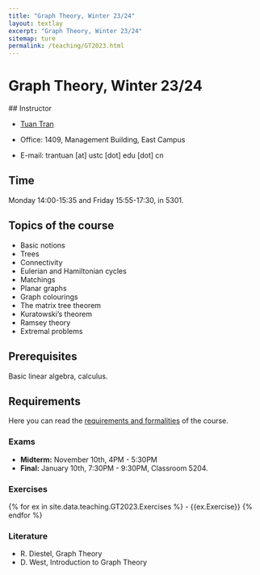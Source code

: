 ```yaml
---
title: "Graph Theory, Winter 23/24"
layout: textlay
excerpt: "Graph Theory, Winter 23/24"
sitemap: ture
permalink: /teaching/GT2023.html
---
```


# Graph Theory, Winter 23/24

<div class="col-sm-7">
## Instructor

- <a href="https://tuaentran.wixsite.com/homepage">Tuan Tran</a>

- Office: 1409, Management Building, East Campus

- E-mail: trantuan [at] ustc [dot] edu [dot] cn

## Time

Monday 14:00-15:35 and Friday 15:55-17:30, in 5301.

## Topics of the course

- Basic notions
- Trees
- Connectivity
- Eulerian and Hamiltonian cycles
- Matchings
- Planar graphs
- Graph colourings
- The matrix tree theorem
- Kuratowski’s theorem
- Ramsey theory
- Extremal problems

## Prerequisites

Basic linear algebra, calculus.

## Requirements

Here you can read the <a href="https://rec.ustc.edu.cn/share/95ebf1b0-5939-11ee-9cda-5112ee8bb289"> requirements and formalities</a>
of the course.

</div>
<div id="newsid" class="col-sm-5">
<div class="well">

<h3>Exams</h3>
<ul>
    <li><strong>Midterm:</strong> November 10th, 4PM - 5:30PM </li>
    <li><strong>Final:</strong> January 10th, 7:30PM - 9:30PM, Classroom 5204.</li>
</ul>
<h3>Exercises</h3>
{% for ex in site.data.teaching.GT2023.Exercises %}
- {{ex.Exercise}}
{% endfor %}
<h3>Literature</h3>
<ul>
    <li>R. Diestel, Graph Theory</li>
    <li>D. West, Introduction to Graph Theory</li>
</ul>
</div>
</div>
